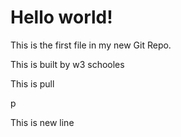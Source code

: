 <!DOCTYPE html>
<html>
<head>
<title>Hello World!</title>
</head>
<body>

<h1>Hello world!</h1>
<p>This is the first file in my new Git Repo.</p>
<p> This is built by w3 schooles </p>
<p> This is pull </p>p
<p> This is new line</p>
</body>
</html>
